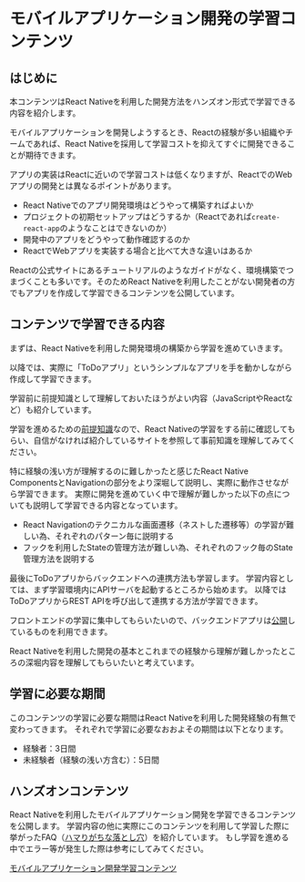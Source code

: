 # モバイルアプリケーション開発の学習コンテンツ

## はじめに

本コンテンツはReact Nativeを利用した開発方法をハンズオン形式で学習できる内容を紹介します。

モバイルアプリケーションを開発しようするとき、Reactの経験が多い組織やチームであれば、React Nativeを採用して学習コストを抑えてすぐに開発できることが期待できます。

アプリの実装はReactに近いので学習コストは低くなりますが、ReactでのWebアプリの開発とは異なるポイントがあります。

- React Nativeでのアプリ開発環境はどうやって構築すればよいか
- プロジェクトの初期セットアップはどうするか（Reactであれば`create-react-app`のようなことはできないのか）
- 開発中のアプリをどうやって動作確認するのか
- ReactでWebアプリを実装する場合と比べて大きな違いはあるか

Reactの公式サイトにあるチュートリアルのようなガイドがなく、環境構築でつまづくことも多いです。そのためReact Nativeを利用したことがない開発者の方でもアプリを作成して学習できるコンテンツを公開しています。

## コンテンツで学習できる内容

まずは、React Nativeを利用した開発環境の構築から学習を進めていきます。

以降では、実際に「ToDoアプリ」というシンプルなアプリを手を動かしながら作成して学習できます。

学習前に前提知識として理解しておいたほうがよい内容（JavaScriptやReactなど）も紹介しています。

学習を進めるための[前提知識](https://ws-4020.github.io/mobile-app-crib-notes/react-native/learn/basic-concepts/pre-requisites)なので、React Nativeの学習をする前に確認してもらい、自信がなければ紹介しているサイトを参照して事前知識を理解してみてください。

特に経験の浅い方が理解するのに難しかったと感じたReact Native ComponentsとNavigationの部分をより深堀して説明し、実際に動作させながら学習できます。
実際に開発を進めていく中で理解が難しかった以下の点についても説明して学習できる内容となっています。

- React Navigationのテクニカルな画面遷移（ネストした遷移等）の学習が難しい為、それぞれのパターン毎に説明する
- フックを利用したStateの管理方法が難しい為、それぞれのフック毎のState管理方法を説明する

最後にToDoアプリからバックエンドへの連携方法も学習します。
学習内容としては、まず学習環境内にAPIサーバを起動するところから始めます。
以降ではToDoアプリからREST APIを呼び出して連携する方法が学習できます。

フロントエンドの学習に集中してもらいたいので、バックエンドアプリは[公開](https://github.com/ws-4020/mobile-app-hands-on-backend)しているものを利用できます。

React Nativeを利用した開発の基本とこれまでの経験から理解が難しかったところの深堀内容を理解してもらいたいと考えています。

## 学習に必要な期間

このコンテンツの学習に必要な期間はReact Nativeを利用した開発経験の有無で変わってきます。
それぞれで学習に必要なおおよその期間は以下となります。

- 経験者：3日間
- 未経験者（経験の浅い方含む）：5日間

## ハンズオンコンテンツ

React Nativeを利用したモバイルアプリケーション開発を学習できるコンテンツを公開します。
学習内容の他に実際にこのコンテンツを利用して学習した際に挙がったFAQ（[ハマりがちな落とし穴](https://ws-4020.github.io/mobile-app-crib-notes/react-native/common-pitfalls)）を紹介しています。
もし学習を進める中でエラー等が発生した際は参考にしてみてください。

[モバイルアプリケーション開発学習コンテンツ](https://ws-4020.github.io/mobile-app-crib-notes/react-native/learn)
